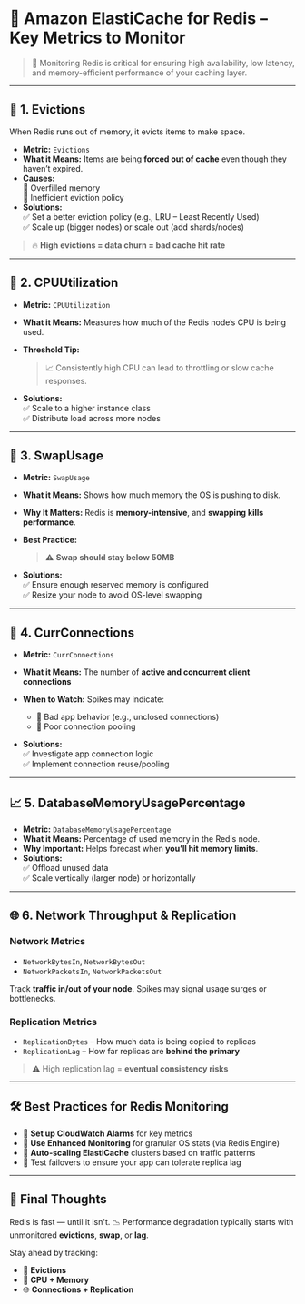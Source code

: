 # 📡 **Amazon ElastiCache for Redis – Key Metrics to Monitor**

> 🧠 Monitoring Redis is critical for ensuring high availability, low latency, and memory-efficient performance of your caching layer.

---

## 🔁 1. **Evictions**

When Redis runs out of memory, it evicts items to make space.

- **Metric:** `Evictions`
- **What it Means:**
  Items are being **forced out of cache** even though they haven’t expired.
- **Causes:**  
  🔸 Overfilled memory  
  🔸 Inefficient eviction policy
- **Solutions:**  
  ✅ Set a better eviction policy (e.g., LRU – Least Recently Used)  
  ✅ Scale up (bigger nodes) or scale out (add shards/nodes)

> 🔥 **High evictions = data churn = bad cache hit rate**

---

## 🧠 2. **CPUUtilization**

- **Metric:** `CPUUtilization`
- **What it Means:**
  Measures how much of the Redis node’s CPU is being used.
- **Threshold Tip:**

  > 📈 Consistently high CPU can lead to throttling or slow cache responses.

- **Solutions:**  
  ✅ Scale to a higher instance class  
  ✅ Distribute load across more nodes

---

## 💾 3. **SwapUsage**

- **Metric:** `SwapUsage`
- **What it Means:**
  Shows how much memory the OS is pushing to disk.
- **Why It Matters:**
  Redis is **memory-intensive**, and **swapping kills performance**.
- **Best Practice:**

  > ⚠️ **Swap should stay below 50MB**

- **Solutions:**  
  ✅ Ensure enough reserved memory is configured  
  ✅ Resize your node to avoid OS-level swapping

---

## 🔌 4. **CurrConnections**

- **Metric:** `CurrConnections`
- **What it Means:**
  The number of **active and concurrent client connections**
- **When to Watch:**
  Spikes may indicate:

  - 🐛 Bad app behavior (e.g., unclosed connections)
  - 🧠 Poor connection pooling

- **Solutions:**  
  ✅ Investigate app connection logic  
  ✅ Implement connection reuse/pooling

---

## 📈 5. **DatabaseMemoryUsagePercentage**

- **Metric:** `DatabaseMemoryUsagePercentage`
- **What it Means:**
  Percentage of used memory in the Redis node.
- **Why Important:**
  Helps forecast when **you’ll hit memory limits**.
- **Solutions:**  
  ✅ Offload unused data  
  ✅ Scale vertically (larger node) or horizontally

---

## 🌐 6. **Network Throughput & Replication**

### Network Metrics

- `NetworkBytesIn`, `NetworkBytesOut`
- `NetworkPacketsIn`, `NetworkPacketsOut`

Track **traffic in/out of your node**. Spikes may signal usage surges or bottlenecks.

### Replication Metrics

- `ReplicationBytes` – How much data is being copied to replicas
- `ReplicationLag` – How far replicas are **behind the primary**

> ⚠️ High replication lag = **eventual consistency risks**

---

## 🛠️ Best Practices for Redis Monitoring

- 🎯 **Set up CloudWatch Alarms** for key metrics
- 🧠 **Use Enhanced Monitoring** for granular OS stats (via Redis Engine)
- 🔁 **Auto-scaling ElastiCache** clusters based on traffic patterns
- 🧪 Test failovers to ensure your app can tolerate replica lag

---

## 📌 Final Thoughts

Redis is fast — until it isn't.
📉 Performance degradation typically starts with unmonitored **evictions**, **swap**, or **lag**.

Stay ahead by tracking:

- 🔄 **Evictions**
- 🧠 **CPU + Memory**
- 🌐 **Connections + Replication**
